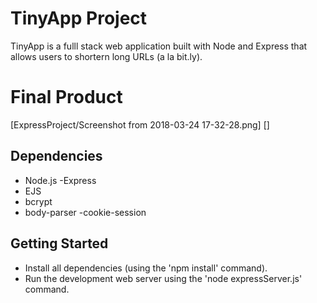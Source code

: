 # TinyApp Project

TinyApp is a fulll stack web application built with Node and Express that allows users to shortern long URLs (a la bit.ly).

# Final Product
[ExpressProject/Screenshot from 2018-03-24 17-32-28.png]
[]

## Dependencies

- Node.js
-Express
- EJS
- bcrypt
- body-parser
-cookie-session

## Getting Started

- Install all dependencies (using the 'npm install' command).
- Run the development web server using the 'node expressServer.js' command.
